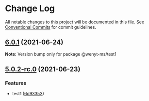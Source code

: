 # Change Log

All notable changes to this project will be documented in this file.
See [Conventional Commits](https://conventionalcommits.org) for commit guidelines.

## [6.0.1](https://github.com/wenytang-ms-123/testavc/compare/@wenyt-ms/test1@5.0.2-rc.0...@wenyt-ms/test1@6.0.1) (2021-06-24)

**Note:** Version bump only for package @wenyt-ms/test1





## [5.0.2-rc.0](https://github.com/wenytang-ms-123/testavc/compare/@wenyt-ms/test1@5.0.1-rc.0...@wenyt-ms/test1@5.0.2-rc.0) (2021-06-23)


### Features

* test1 ([6d93353](https://github.com/wenytang-ms-123/testavc/commit/6d933533d28d7fb838c35cdf4eabfaf019ea1242))

